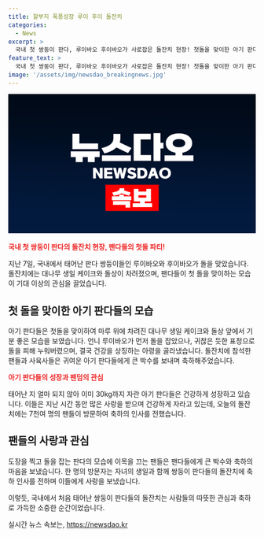 ```yaml
---
title: 할부지 폭풍성장 루이 후이 돌잔치
categories:
  - News
excerpt: >
  국내 첫 쌍둥이 판다, 루이바오 후이바오가 사로잡은 돌잔치 현장! 첫돌을 맞이한 아기 판다들의 귀여운 모습 속으로. 건강을 뜻하는 아령을 잡고 실랑이하는 루이바오와 후이바오, 대나무를 입에 대며 마이크를 품는 각양각색의 모습을 공개! 어린이날 특집 판다 성장기 다음 주 공개 기대하시라고요!
feature_text: >
  국내 첫 쌍둥이 판다, 루이바오 후이바오가 사로잡은 돌잔치 현장! 첫돌을 맞이한 아기 판다들의 귀여운 모습 속으로. 건강을 뜻하는 아령을 잡고 실랑이하는 루이바오와 후이바오, 대나무를 입에 대며 마이크를 품는 각양각색의 모습을 공개! 어린이날 특집 판다 성장기 다음 주 공개 기대하시라고요!
image: '/assets/img/newsdao_breakingnews.jpg'
---
```


<p><img src="/assets/img/newsdao_breakingnews.jpg" alt="ranknews 속보" /></p>

<p><b><span style="color: #ee2323;">국내 첫 쌍둥이 판다의 돌잔치 현장, 팬다들의 첫돌 파티!</span></b></p>

<p>지난 7일, 국내에서 태어난 판다 쌍둥이들인 루이바오와 후이바오가 돌을 맞았습니다. 돌잔치에는 대나무 생일 케이크와 돌상이 차려졌으며, 팬다들이 첫 돌을 맞이하는 모습이 기대 이상의 관심을 끌었습니다.</p>

<h2 data-ke-size="size26">첫 돌을 맞이한 아기 판다들의 모습</h2>

<p>아기 판다들은 첫돌을 맞이하여 마루 위에 차려진 대나무 생일 케이크와 돌상 앞에서 기분 좋은 모습을 보였습니다. 언니 루이바오가 먼저 돌을 잡았으나, 귀찮은 듯한 표정으로 돌을 피해 누워버렸으며, 결국 건강을 상징하는 아령을 골라냈습니다. 돌잔치에 참석한 팬들과 사육사들은 귀여운 아기 판다들에게 큰 박수를 보내며 축하해주었습니다.</p>

<p><b><span style="color: #ee2323;">아기 판다들의 성장과 팬덤의 관심</span></b></p>

<p>태어난 지 얼마 되지 않아 이미 30kg까지 자란 아기 판다들은 건강하게 성장하고 있습니다. 이들은 지난 시간 동안 많은 사랑을 받으며 건강하게 자라고 있는데, 오늘의 돌잔치에는 7천여 명의 팬들이 방문하여 축하의 인사를 전했습니다.</p>

<h2 data-ke-size="size26">팬들의 사랑과 관심</h2>

<p>도장을 찍고 돌을 잡는 판다의 모습에 이목을 끄는 팬들은 팬다들에게 큰 박수와 축하의 마음을 보냈습니다. 한 명의 방문자는 자녀의 생일과 함께 쌍둥이 판다들의 돌잔치에 축하 인사를 전하며 이들에게 사랑을 보냈습니다.</p>

<p>이렇듯, 국내에서 처음 태어난 쌍둥이 판다들의 돌잔치는 사람들의 따뜻한 관심과 축하로 가득한 소중한 순간이었습니다.</p>
실시간 뉴스 속보는, <a href="https://newsdao.kr" rel="dofollow">https://newsdao.kr</a>


